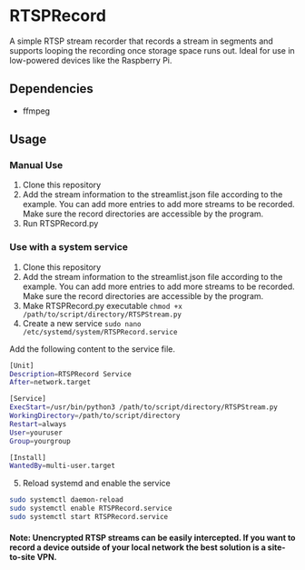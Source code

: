 # RTSPRecord

A simple RTSP stream recorder that records a stream in segments and supports looping the recording once storage space runs out. Ideal for use in low-powered devices like the Raspberry Pi.

## Dependencies

- ffmpeg

## Usage

### Manual Use

1. Clone this repository
2. Add the stream information to the streamlist.json file according to the example. You can add more entries to add more streams to be recorded. Make sure the record directories are accessible by the program.
3. Run RTSPRecord.py

### Use with a system service

1. Clone this repository
2. Add the stream information to the streamlist.json file according to the example. You can add more entries to add more streams to be recorded. Make sure the record directories are accessible by the program.
3. Make RTSPRecord.py executable
` chmod +x /path/to/script/directory/RTSPStream.py `
4. Create a new service
`sudo nano /etc/systemd/system/RTSPRecord.service`

Add the following content to the service file.

```bash
[Unit]
Description=RTSPRecord Service
After=network.target

[Service]
ExecStart=/usr/bin/python3 /path/to/script/directory/RTSPStream.py
WorkingDirectory=/path/to/script/directory
Restart=always
User=youruser
Group=yourgroup

[Install]
WantedBy=multi-user.target
```

5. Reload systemd and enable the service

```bash
sudo systemctl daemon-reload
sudo systemctl enable RTSPRecord.service
sudo systemctl start RTSPRecord.service
```

#### Note: Unencrypted RTSP streams can be easily intercepted. If you want to record a device outside of your local network the best solution is a site-to-site VPN.
